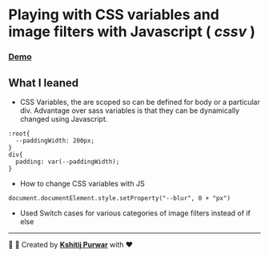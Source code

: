 # Playing with CSS variables and image filters with Javascript ( _cssv_ )
### [Demo](https://www.kshitijpurwar.com/3.CSSVariables/)

## What I leaned
- CSS Variables, the are scoped so can be defined for body or a particular div. Advantage over sass variables is that they can be dynamically changed using Javascript.

```
:root{
  --paddingWidth: 200px;
}
div{
  padding: var(--paddingWidth);
}
```
- How to change CSS variables with JS

```
document.documentElement.style.setProperty("--blur", 0 + "px")

```
- Used Switch cases for various categories of image filters instead of if else


---
:wrench: :nut_and_bolt: Created by  __[Kshitij Purwar](https://kshitijpurwar.com)__ with :heart:
